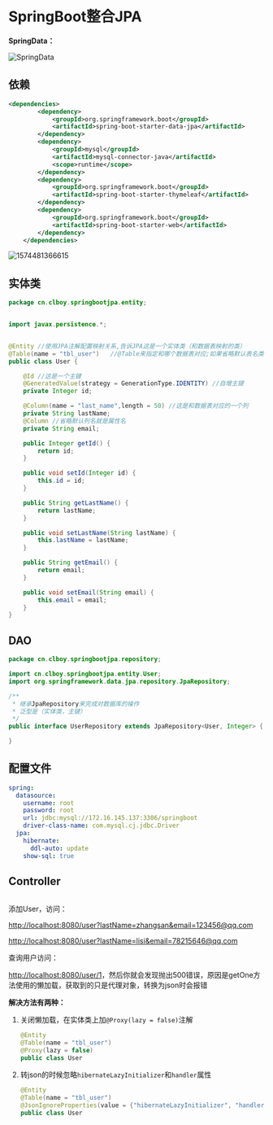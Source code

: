 # SpringBoot整合JPA

**SpringData：**

![SpringData](https://cdn.static.note.zzrfdsn.cn/images/springboot/assets/20180306105412.png)

## 依赖

```xml
<dependencies>
        <dependency>
            <groupId>org.springframework.boot</groupId>
            <artifactId>spring-boot-starter-data-jpa</artifactId>
        </dependency>
        <dependency>
            <groupId>mysql</groupId>
            <artifactId>mysql-connector-java</artifactId>
            <scope>runtime</scope>
        </dependency>
        <dependency>
            <groupId>org.springframework.boot</groupId>
            <artifactId>spring-boot-starter-thymeleaf</artifactId>
        </dependency>
        <dependency>
            <groupId>org.springframework.boot</groupId>
            <artifactId>spring-boot-starter-web</artifactId>
        </dependency>
    </dependencies>
```

![1574481366615](https://cdn.static.note.zzrfdsn.cn/images/springboot/assets/1574481366615.png)



## 实体类

```java
package cn.clboy.springbootjpa.entity;


import javax.persistence.*;


@Entity //使用JPA注解配置映射关系,告诉JPA这是一个实体类（和数据表映射的类）
@Table(name = "tbl_user")   //@Table来指定和哪个数据表对应;如果省略默认表名类名小写；
public class User {

    @Id //这是一个主键
    @GeneratedValue(strategy = GenerationType.IDENTITY) //自增主键
    private Integer id;

    @Column(name = "last_name",length = 50) //这是和数据表对应的一个列
    private String lastName;
    @Column //省略默认列名就是属性名
    private String email;

    public Integer getId() {
        return id;
    }

    public void setId(Integer id) {
        this.id = id;
    }

    public String getLastName() {
        return lastName;
    }

    public void setLastName(String lastName) {
        this.lastName = lastName;
    }

    public String getEmail() {
        return email;
    }

    public void setEmail(String email) {
        this.email = email;
    }
}

```

## DAO

```java
package cn.clboy.springbootjpa.repository;

import cn.clboy.springbootjpa.entity.User;
import org.springframework.data.jpa.repository.JpaRepository;

/**
 * 继承JpaRepository来完成对数据库的操作
 * 泛型是（实体类，主键）
 */
public interface UserRepository extends JpaRepository<User, Integer> {

}
```

## 配置文件

```yaml
spring:
  datasource:
    username: root
    password: root
    url: jdbc:mysql://172.16.145.137:3306/springboot
    driver-class-name: com.mysql.cj.jdbc.Driver
  jpa:
    hibernate:
      ddl-auto: update
    show-sql: true
```



## Controller

```java

```



添加User，访问：

<http://localhost:8080/user?lastName=zhangsan&email=123456@qq.com>

<http://localhost:8080/user?lastName=lisi&email=78215646@qq.com>

查询用户访问：

<http://localhost:8080/user/1>，然后你就会发现抛出500错误，原因是getOne方法使用的懒加载，获取到的只是代理对象，转换为json时会报错

**解决方法有两种：**

1. 关闭懒加载，在实体类上加`@Proxy(lazy = false)`注解

   ```java
   @Entity
   @Table(name = "tbl_user")
   @Proxy(lazy = false)
   public class User
   ```

2. 转json的时候忽略`hibernateLazyInitializer`和`handler`属性

   ```java
   @Entity
   @Table(name = "tbl_user")
   @JsonIgnoreProperties(value = {"hibernateLazyInitializer", "handler"})
   public class User 
   ```

   




